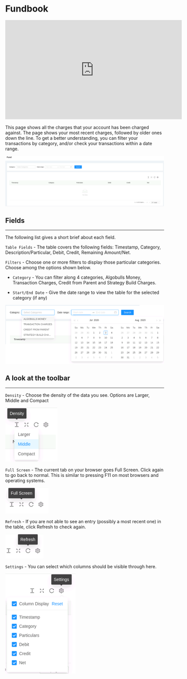 # Fundbook

<iframe width="560" height="315" src="https://www.youtube.com/embed/y7ry8Bmz8QM" frameborder="0" allow="accelerometer; autoplay; encrypted-media; gyroscope; picture-in-picture" allowfullscreen></iframe>

This page shows all the charges that your account has been charged against. The page shows your most recent charges, followed by older ones down the line. To get a better understanding, you can filter your transactions by category, and/or check your transactions within a date range.

![Fundbook](imgs/fundbook-1.png)

## Fields
---
The following list gives a short brief about each field.

`Table Fields` - The table covers the following fields: Timestamp, Category, Description/Particular, Debit, Credit, Remaining Amount/Net.

`Filters` - Choose one or more filters to display those particular categories. Choose among the options shown below.

* `Category` - You can filter along 4 categories, Algobulls Money, Transaction Charges, Credit from Parent and Strategy Build Charges.

* `Start/End Date` - Give the date range to view the table for the selected category (if any)

![Filters](imgs/fundbook-2.png)

## A look at the toolbar
---

`Density` - Choose the density of the data you see. Options are Larger, Middle and Compact

![Filters](imgs/toolbar-1.png)

`Full Screen` - The current tab on your browser goes Full Screen. Click again to go back to normal. This is similar to pressing F11 on most browsers and operating systems.

![Filters](imgs/toolbar-2.png)

`Refresh` - If you are not able to see an entry (possibly a most recent one) in the table, click Refresh to check again. 

![Filters](imgs/toolbar-3.png)

`Settings` - You can select which columns should be visible through here. 

![Filters](imgs/toolbar-4.png)